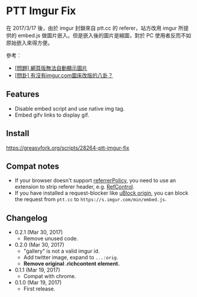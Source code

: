 PTT Imgur Fix
=============

在 2017/3/17 後，由於 imgur 封鎖來自 ptt.cc 的 referer，站方改用 imgur 所提供的 embed.js 做圖片嵌入。但是嵌入後的圖片是縮圖，對於 PC 使用者反而不如原始嵌入來得方便。

參考︰

* [\[問題\] 網頁版無法自動顯示圖片](https://www.ptt.cc/bbs/SYSOP/M.1489712949.A.B8D.html)
* [\[問卦\] 有沒有imgur.com圖床改版的八卦？](https://www.ptt.cc/bbs/Gossiping/M.1489752429.A.C08.html)

Features
--------
* Disable embed script and use native img tag.
* Embed gifv links to display gif.

Install
-------
<https://greasyfork.org/scripts/28264-ptt-imgur-fix>

Compat notes
------------
* If your browser doesn't support [referrerPolicy](https://developer.mozilla.org/en-US/docs/Web/API/HTMLImageElement/referrerPolicy), you need to use an extension to strip referer header, e.g. [RefControl](https://addons.mozilla.org/firefox/addon/refcontrol/).
* If you have installed a request-blocker like [uBlock origin](https://addons.mozilla.org/zh-tw/firefox/addon/ublock-origin/), you can block the request from `ptt.cc` to `https://s.imgur.com/min/embed.js`.

Changelog
---------
* 0.2.1 (Mar 30, 2017)
	- Remove unused code.
* 0.2.0 (Mar 30, 2017)
	- "gallery" is not a valid imgur id.
	- Add twitter image, expand to `...:orig`.
	- **Remove original .richcontent element.**
* 0.1.1 (Mar 19, 2017)
	- Compat with chrome.
* 0.1.0 (Mar 19, 2017)
	- First release.
